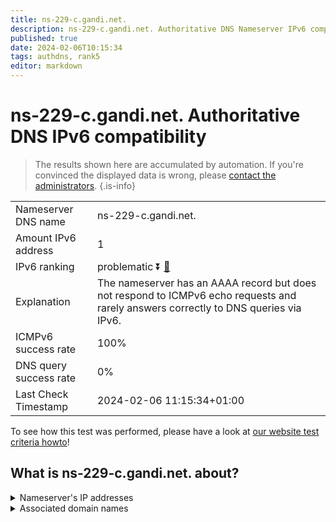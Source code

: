 ```yaml
---
title: ns-229-c.gandi.net.
description: ns-229-c.gandi.net. Authoritative DNS Nameserver IPv6 compatibility
published: true
date: 2024-02-06T10:15:34
tags: authdns, rank5
editor: markdown
---
```


# ns-229-c.gandi.net. Authoritative DNS IPv6 compatibility

> The results shown here are accumulated by automation. If you're convinced the displayed data is wrong, please [contact the administrators](/howto/chat). 
{.is-info}




|   |   |
| - | - |
| Nameserver DNS name | ns-229-c.gandi.net.
| Amount IPv6 address | 1
| IPv6 ranking | problematic :arrow_double_down: [🔗](/howto/ranking) |
| Explanation | The nameserver has an AAAA record but does not respond to ICMPv6 echo requests and rarely answers correctly to DNS queries via IPv6. |
| ICMPv6 success rate | 100%|
| DNS query success rate | 0% |
| Last Check Timestamp | 2024-02-06 11:15:34+01:00 |

To see how this test was performed, please have a look at [our website test criteria howto](/howto/testcriteria/authdns)!


## What is ns-229-c.gandi.net. about?




<details>
<summary>Nameserver's IP addresses</summary>

2604:3400:aaac::e6

</details>



<details>
<summary>Associated domain names</summary>

www.peugeot.fr

</details>
